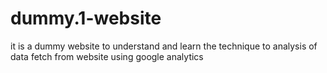 # dummy.1-website
it is a dummy website to understand and learn the technique to analysis of data fetch from website using google analytics 
